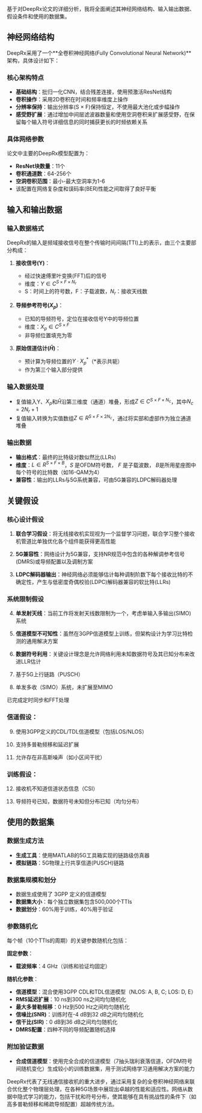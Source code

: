 基于对DeepRx论文的详细分析，我将全面阐述其神经网络结构、输入输出数据、假设条件和使用的数据集。

## 神经网络结构

DeepRx采用了一个**全卷积神经网络(Fully Convolutional Neural Network)**架构，具体设计如下：

### 核心架构特点
- **基础结构**：批归一化CNN，结合残差连接，使用预激活ResNet结构
- **卷积操作**：采用2D卷积在时间和频率维度上操作
- **分辨率保持**：输出分辨率(S × F)保持恒定，不使用最大池化或步幅操作
- **感受野扩展**：通过增加中间层滤波器数量和使用空洞卷积来扩展感受野，在保留每个输入符号详细信息的同时捕获更长的时频依赖关系

### 具体网络参数
论文中主要的DeepRx模型配置为：
- **ResNet块数量**：11个
- **卷积通道数**：64-256个
- **空洞卷积范围**：最小-最大空洞率为1-6
- 该配置在网络复杂度和误码率(BER)性能之间取得了良好平衡

## 输入和输出数据

### 输入数据格式
DeepRx的输入是频域接收信号在整个传输时间间隔(TTI)上的表示，由三个主要部分构成：

1. **接收信号(Y)**：
   - 经过快速傅里叶变换(FFT)后的信号
   - 维度：$Y \in C^{S \times F \times N_r}$
   - S：时间上的符号数，F：子载波数，$N_r$：接收天线数

2. **导频参考符号($X_p$)**：
   - 已知的导频符号，定位在接收信号Y中的导频位置
   - 维度：$X_p \in C^{S \times F}$
   - 非导频位置填充为零

3. **原始信道估计($\hat{H}$)**：
   - 预计算为导频位置的$Y \cdot X_p^*$（*表示共轭）
   - 作为第三个输入部分提供

### 输入数据处理
- 复值输入Y、$X_p$和$\hat{H}$沿第三维度（通道）堆叠，形成$Z \in C^{S \times F \times N_c}$，其中$N_c = 2N_r + 1$
- 复值输入转换为实值数组$Z \in R^{S \times F \times 2N_c}$，通过将实部和虚部作为独立通道堆叠

### 输出数据
- **输出格式**：最终的比特级对数似然比(LLRs)
- **维度**：$L \in R^{S \times F \times B}$，$S$ 是OFDM符号数， $F$ 是子载波数， $B$是所用星座图中每个符号的比特数（如16-QAM为4）
- **兼容性**：输出的LLRs与5G系统兼容，可由5G兼容的LDPC解码器处理

## 关键假设

### 核心设计假设
1. **联合学习假设**：将无线接收机实现视为一个监督学习问题，联合学习整个接收机管道比单独优化各个组件能获得更高性能

2. **5G兼容性**：网络设计为5G兼容，支持NR规范中包含的各种解调参考信号(DMRS)或导频配置以及调制方案

3. **LDPC解码器输出**：神经网络必须能够估计每种调制阶数下每个接收比特的不确定性，产生与低密度奇偶校验(LDPC)解码器兼容的软比特(LLRs)

### 系统限制假设
4. **单发射天线**：当前工作将发射天线数限制为一个，考虑单输入多输出(SIMO)系统

5. **信道模型不可知性**：虽然在3GPP信道模型上训练，但架构设计为学习比特检测的通用解决方案

6. **数据符号利用**：关键设计理念是允许网络利用未知数据符号及其已知分布来改进LLR估计

7. 基于5G上行链路（PUSCH）

8. 单发多收（SIMO）系统，未扩展至MIMO

已完成定时同步和FFT处理

### 信道假设：

9. 使用3GPP定义的CDL/TDL信道模型（包括LOS/NLOS）

10. 支持多普勒频移和延迟扩展

11. 允许存在非高斯噪声（如小区间干扰）

### 训练假设：

12. 接收机不知道信道状态信息（CSI）

12. 导频符号已知，数据符号未知但分布已知（均匀分布）

## 使用的数据集

### 数据生成方法
- **生成工具**：使用MATLAB的5G工具箱实现的链路级仿真器
- **模拟链路**：5G物理上行共享信道(PUSCH)链路

### 数据集规模和划分
- 数据生成使用了 3GPP 定义的信道模型
- **数据集大小**：每个独立数据集包含500,000个TTIs
- **数据划分**：60%用于训练，40%用于验证

### 参数随机化
每个帧（10个TTIs的周期）的关键参数随机化包括：

**固定参数**：
- **载波频率**：4 GHz（训练和验证均固定）

**随机化参数**：
- **信道模型**：混合使用3GPP CDL和TDL信道模型（NLOS: A, B, C; LOS: D, E）
- **RMS延迟扩展**：10 ns到300 ns之间均匀随机化
- **最大多普勒频移**：0 Hz到500 Hz之间均匀随机化
- **信噪比(SNR)**：训练时在-4 dB到32 dB之间均匀随机化
- **信干比(SIR)**：0 dB到36 dB之间均匀随机化
- **DMRS配置**：四种不同的导频配置随机选择

### 附加验证数据
- **合成信道模型**：使用完全合成的信道模型（7抽头瑞利衰落信道，OFDM符号间随机变化）生成较小的训练数据集，用于测试网络学习通用解决方案的能力

DeepRx代表了无线通信接收机的重大进步，通过采用复杂的全卷积神经网络来联合优化整个物理层处理，在各种5G场景中展现出卓越的性能和适应性。网络从数据中隐式学习的能力，包括干扰和符号分布，使其能够在具有挑战性的条件下（如高多普勒频移和稀疏导频配置）超越传统方法。
